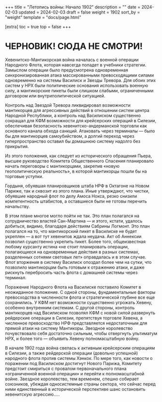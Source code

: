 +++
title = "Летопись войны: Начало 1902"
description = ""
date = 2024-02-03
updated = 2024-02-03
draft = false
weight = 1902
sort_by = "weight"
template = "docs/page.html"

[extra]
toc = true
top = false
+++

ЧЕРНОВИК! СЮДА НЕ СМОТРИ!
==

Хевенитско-Мантикорская война началась с военной операции Народного Флота, которая навсегда попадет в учебники стратегии. Замыслом операции было предусмотрена одновременная синхронизированная атака массированными превосходящими силами одновременно на системы Василиск и Звезды Тревора. Для обоих этих систем у НРХ были политические основания использовать военную силу, а мантикорские пикеты были слишком слабыми, ограниченными договором или внутриполитической ситуацией. 

Контроль над Звездой Тревора ликвидировал возможности мантикорцев для агрессивных действий в отношении систем центра Народной Республики, а контроль над Василиском существенно сокращал для КФМ возможности для крейсерских операций в Силезии, обеспечивая безопасность хевенитско-андерманской торговли как основного канала обхода санкций. Атаковать через терминалы — было бы для мантикорцев самоубийством, а долгий переход через гиперпространство оставил бы домашнюю систему надолго без прикрытия.

Из этого положения, как следует из исторического обращения Пьера, высшее руководство Комитета Общественного Спасения планировало начать переговоры с мантикорцами, закрепив «новую геополитическую реальность», в которой мантикорцы пошли бы на торговые уступки.

Гордыня, обуявшая планировщиков штаба НРФ в Октагоне на Новом Париже, так и сквозит из этого плана. Иные утверждают, что чистки, обуявшие народный флот по делу Амоса Нокса, резко снизили компетентность штабистов, а оставшиеся были не готовы перечить начальству. 

В этом плане многое могло пойти не так. Это план полагался на сотрудничество властей Сан-Мартина — и этого, кстати, удалось добиться, видимо, благодаря действиям Сабрины Логмонт. Это план полагался на то, что мантикорский пикет в Василиске не будет укреплен — а вот тут хевенитов ждала неудача. Акт об Аннексии позволил существенно укрепить пикет. Более того, общеизвестная любому курсанту истина «не стоит планировать операции, полагающиеся на одновременные действия в разных системах, разделенных сотнями световых лет» оправдалась и в этом случае. Флот вторжения в систему Василиск опоздал более чем на сутки, что позволило мантикорцам быть готовым к отражению атаки, и даже рискнуть перебросить часть флота с домашней системы через терминал.

Поражение Народного Флота на Василиске поставило Комитет в неожиданное положение. С одной стороны, фундаментальные факторы превосходства в численности флота и стратегической глубине все еще сохранились. У КФМ нет возможности существенно угрожать Хевену, особенно внутренним системам. С другой стороны, контроль мантикорцев над Василиском позволял КФМ с новой силой развернуть рейдерские операции в Силезии, препятствуя торговле Хевена, а численное превосходство НРФ представляется недостаточным для прямой атаки на систему Мантикоры. Звездное королевство почувствовало себя достаточно сильным, чтобы отвергнуть ультиматум НРХ, и более того — объявить Хевену полномасштабную войну.

В начале 1902 года война свелась к активным крейсерским операциям в Силезии, а также рейдерской операции (довольно успешной) народного флота против системы Хэнкок. По мере того, как новости о поражении под Василиском достигнут Нового Парижа, Комитету предстоит смириться с провалом первоначального плана «ограниченной военной операции» и перейти к полномасштабной войне. Звездное королевство, тем временем, спешно собирает союзников, убеждая односистемные страны сектора, что сейчас перед ними единственный в исторической перспективе шанс остановить хевенитскую агрессию…..
